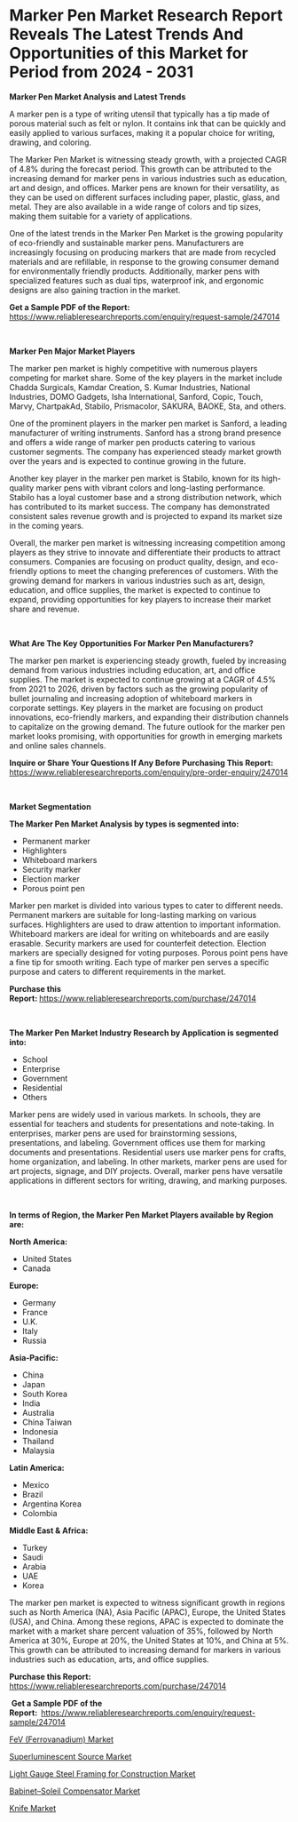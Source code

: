 <p><h1>Marker Pen Market Research Report Reveals The Latest Trends And Opportunities of this Market for Period from 2024 - 2031</h1></p><p><strong>Marker Pen Market Analysis and Latest Trends</strong></p>
<p><p>A marker pen is a type of writing utensil that typically has a tip made of porous material such as felt or nylon. It contains ink that can be quickly and easily applied to various surfaces, making it a popular choice for writing, drawing, and coloring.</p><p>The Marker Pen Market is witnessing steady growth, with a projected CAGR of 4.8% during the forecast period. This growth can be attributed to the increasing demand for marker pens in various industries such as education, art and design, and offices. Marker pens are known for their versatility, as they can be used on different surfaces including paper, plastic, glass, and metal. They are also available in a wide range of colors and tip sizes, making them suitable for a variety of applications.</p><p>One of the latest trends in the Marker Pen Market is the growing popularity of eco-friendly and sustainable marker pens. Manufacturers are increasingly focusing on producing markers that are made from recycled materials and are refillable, in response to the growing consumer demand for environmentally friendly products. Additionally, marker pens with specialized features such as dual tips, waterproof ink, and ergonomic designs are also gaining traction in the market.</p></p>
<p><strong>Get a Sample PDF of the Report:&nbsp;</strong> <a href="https://www.reliableresearchreports.com/enquiry/request-sample/247014">https://www.reliableresearchreports.com/enquiry/request-sample/247014</a></p>
<p>&nbsp;</p>
<p><strong>Marker Pen Major Market Players</strong></p>
<p><p>The marker pen market is highly competitive with numerous players competing for market share. Some of the key players in the market include Chadda Surgicals, Kamdar Creation, S. Kumar Industries, National Industries, DOMO Gadgets, Isha International, Sanford, Copic, Touch, Marvy, ChartpakAd, Stabilo, Prismacolor, SAKURA, BAOKE, Sta, and others.</p><p>One of the prominent players in the marker pen market is Sanford, a leading manufacturer of writing instruments. Sanford has a strong brand presence and offers a wide range of marker pen products catering to various customer segments. The company has experienced steady market growth over the years and is expected to continue growing in the future.</p><p>Another key player in the marker pen market is Stabilo, known for its high-quality marker pens with vibrant colors and long-lasting performance. Stabilo has a loyal customer base and a strong distribution network, which has contributed to its market success. The company has demonstrated consistent sales revenue growth and is projected to expand its market size in the coming years.</p><p>Overall, the marker pen market is witnessing increasing competition among players as they strive to innovate and differentiate their products to attract consumers. Companies are focusing on product quality, design, and eco-friendly options to meet the changing preferences of customers. With the growing demand for markers in various industries such as art, design, education, and office supplies, the market is expected to continue to expand, providing opportunities for key players to increase their market share and revenue.</p></p>
<p>&nbsp;</p>
<p><strong>What Are The Key Opportunities For Marker Pen Manufacturers?</strong></p>
<p><p>The marker pen market is experiencing steady growth, fueled by increasing demand from various industries including education, art, and office supplies. The market is expected to continue growing at a CAGR of 4.5% from 2021 to 2026, driven by factors such as the growing popularity of bullet journaling and increasing adoption of whiteboard markers in corporate settings. Key players in the market are focusing on product innovations, eco-friendly markers, and expanding their distribution channels to capitalize on the growing demand. The future outlook for the marker pen market looks promising, with opportunities for growth in emerging markets and online sales channels.</p></p>
<p><strong>Inquire or Share Your Questions If Any Before Purchasing This Report:</strong> <a href="https://www.reliableresearchreports.com/enquiry/pre-order-enquiry/247014">https://www.reliableresearchreports.com/enquiry/pre-order-enquiry/247014</a></p>
<p>&nbsp;</p>
<p><strong>Market Segmentation</strong></p>
<p><strong>The Marker Pen Market Analysis by types is segmented into:</strong></p>
<p><ul><li>Permanent marker</li><li>Highlighters</li><li>Whiteboard markers</li><li>Security marker</li><li>Election marker</li><li>Porous point pen</li></ul></p>
<p><p>Marker pen market is divided into various types to cater to different needs. Permanent markers are suitable for long-lasting marking on various surfaces. Highlighters are used to draw attention to important information. Whiteboard markers are ideal for writing on whiteboards and are easily erasable. Security markers are used for counterfeit detection. Election markers are specially designed for voting purposes. Porous point pens have a fine tip for smooth writing. Each type of marker pen serves a specific purpose and caters to different requirements in the market.</p></p>
<p><strong>Purchase this Report:&nbsp;</strong><a href="https://www.reliableresearchreports.com/purchase/247014">https://www.reliableresearchreports.com/purchase/247014</a></p>
<p>&nbsp;</p>
<p><strong>The Marker Pen Market Industry Research by Application is segmented into:</strong></p>
<p><ul><li>School</li><li>Enterprise</li><li>Government</li><li>Residential</li><li>Others</li></ul></p>
<p><p>Marker pens are widely used in various markets. In schools, they are essential for teachers and students for presentations and note-taking. In enterprises, marker pens are used for brainstorming sessions, presentations, and labeling. Government offices use them for marking documents and presentations. Residential users use marker pens for crafts, home organization, and labeling. In other markets, marker pens are used for art projects, signage, and DIY projects. Overall, marker pens have versatile applications in different sectors for writing, drawing, and marking purposes.</p></p>
<p>&nbsp;</p>
<p><strong>In terms of Region, the Marker Pen Market Players available by Region are:</strong></p>
<p>
    <p> <strong> North America: </strong>
        <ul>
            <li>United States</li>
            <li>Canada</li>
        </ul>
        </p> 
    <p> <strong> Europe: </strong>
        <ul>
            <li>Germany</li>
            <li>France</li>
            <li>U.K.</li>
            <li>Italy</li>
            <li>Russia</li>
        </ul>
        </p> 
    <p> <strong> Asia-Pacific: </strong>
        <ul>
            <li>China</li>
            <li>Japan</li>
            <li>South Korea</li>
            <li>India</li>
            <li>Australia</li>
            <li>China Taiwan</li>
            <li>Indonesia</li>
            <li>Thailand</li>
            <li>Malaysia</li>
        </ul>
        </p> 
    <p> <strong> Latin America: </strong>
        <ul>
            <li>Mexico</li>
            <li>Brazil</li>
            <li>Argentina Korea</li>
            <li>Colombia</li>
        </ul>
        </p> 
    <p> <strong> Middle East & Africa: </strong>
        <ul>
            <li>Turkey</li>
            <li>Saudi</li>
            <li>Arabia</li>
            <li>UAE</li>
            <li>Korea</li>
        </ul>
    </p>
    </p>
<p><p>The marker pen market is expected to witness significant growth in regions such as North America (NA), Asia Pacific (APAC), Europe, the United States (USA), and China. Among these regions, APAC is expected to dominate the market with a market share percent valuation of 35%, followed by North America at 30%, Europe at 20%, the United States at 10%, and China at 5%. This growth can be attributed to increasing demand for markers in various industries such as education, arts, and office supplies.</p></p>
<p><strong>Purchase this Report: </strong><a href="https://www.reliableresearchreports.com/purchase/247014">https://www.reliableresearchreports.com/purchase/247014</a></p>
<p>&nbsp;<strong>Get a Sample PDF of the Report:&nbsp;&nbsp;</strong><a href="https://www.reliableresearchreports.com/enquiry/request-sample/247014">https://www.reliableresearchreports.com/enquiry/request-sample/247014</a></p>
<p><strong></strong></p>
<p><p><a href="https://view.publitas.com/reportprime-1/insights-into-fev-ferrovanadium-market-size-analysing-market-share-trends-and-growth-from-2024-to-2031/">FeV (Ferrovanadium) Market</a></p><p><a href="https://confirmed-shield-e13.notion.site/Superluminescent-Source-Market-Analysis-and-Market-Size-Global-Industry-Overview-Market-Segmentati-a07e7736b9df461e9d80e1a8e0a79275">Superluminescent Source Market</a></p><p><a href="https://view.publitas.com/reportprime-1/global-light-gauge-steel-framing-for-construction-market-size-and-market-trends-insights-and-projections-from-2024-to-2031/">Light Gauge Steel Framing for Construction Market</a></p><p><a href="https://sore-arch-6db.notion.site/Babinet-Soleil-Compensator-Market-Offer-Valuable-Insights-into-Market-Size-Market-Share-Market-Tre-44162703fe2b464f9d3d3a8035891be7">Babinet–Soleil Compensator Market</a></p><p><a href="https://github.com/zjyglelu/Market-Research-Report-List-1/blob/main/knife-market.md">Knife Market</a></p></p>